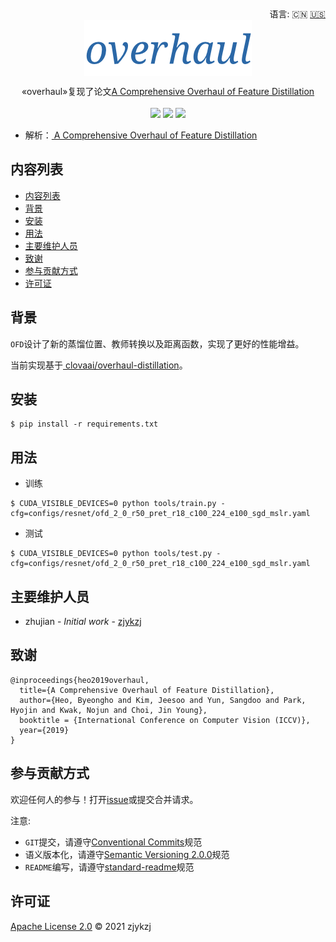 <div align="right">
  语言:
    🇨🇳
  <a title="英语" href="./README.md">🇺🇸</a>
</div>

 <div align="center"><a title="" href="https://github.com/ZJCV/overhaul.git"><img align="center" src="./imgs/overhaul.png"></a></div>

<p align="center">
  «overhaul»复现了论文<a title="" href="https://arxiv.org/abs/1904.01866">A Comprehensive Overhaul of Feature Distillation</a>
<br>
<br>
  <a href="https://github.com/RichardLitt/standard-readme"><img src="https://img.shields.io/badge/standard--readme-OK-green.svg?style=flat-square"></a>
  <a href="https://conventionalcommits.org"><img src="https://img.shields.io/badge/Conventional%20Commits-1.0.0-yellow.svg"></a>
  <a href="http://commitizen.github.io/cz-cli/"><img src="https://img.shields.io/badge/commitizen-friendly-brightgreen.svg"></a>
</p>

* 解析：[ A Comprehensive Overhaul of Feature Distillation](https://blog.zhujian.life/posts/229eefa5.html)

## 内容列表

- [内容列表](#内容列表)
- [背景](#背景)
- [安装](#安装)
- [用法](#用法)
- [主要维护人员](#主要维护人员)
- [致谢](#致谢)
- [参与贡献方式](#参与贡献方式)
- [许可证](#许可证)

## 背景

`OFD`设计了新的蒸馏位置、教师转换以及距离函数，实现了更好的性能增益。

当前实现基于[ clovaai/overhaul-distillation](https://github.com/clovaai/overhaul-distillation)。

## 安装

```
$ pip install -r requirements.txt
```

## 用法

* 训练

```angular2html
$ CUDA_VISIBLE_DEVICES=0 python tools/train.py -cfg=configs/resnet/ofd_2_0_r50_pret_r18_c100_224_e100_sgd_mslr.yaml
```

* 测试

```angular2html
$ CUDA_VISIBLE_DEVICES=0 python tools/test.py -cfg=configs/resnet/ofd_2_0_r50_pret_r18_c100_224_e100_sgd_mslr.yaml
```

## 主要维护人员

* zhujian - *Initial work* - [zjykzj](https://github.com/zjykzj)

## 致谢

```
@inproceedings{heo2019overhaul,
  title={A Comprehensive Overhaul of Feature Distillation},
  author={Heo, Byeongho and Kim, Jeesoo and Yun, Sangdoo and Park, Hyojin and Kwak, Nojun and Choi, Jin Young},
  booktitle = {International Conference on Computer Vision (ICCV)},
  year={2019}
}
```

## 参与贡献方式

欢迎任何人的参与！打开[issue](https://github.com/ZJCV/overhaul/issues)或提交合并请求。

注意:

* `GIT`提交，请遵守[Conventional Commits](https://www.conventionalcommits.org/en/v1.0.0-beta.4/)规范
* 语义版本化，请遵守[Semantic Versioning 2.0.0](https://semver.org)规范
* `README`编写，请遵守[standard-readme](https://github.com/RichardLitt/standard-readme)规范

## 许可证

[Apache License 2.0](LICENSE) © 2021 zjykzj